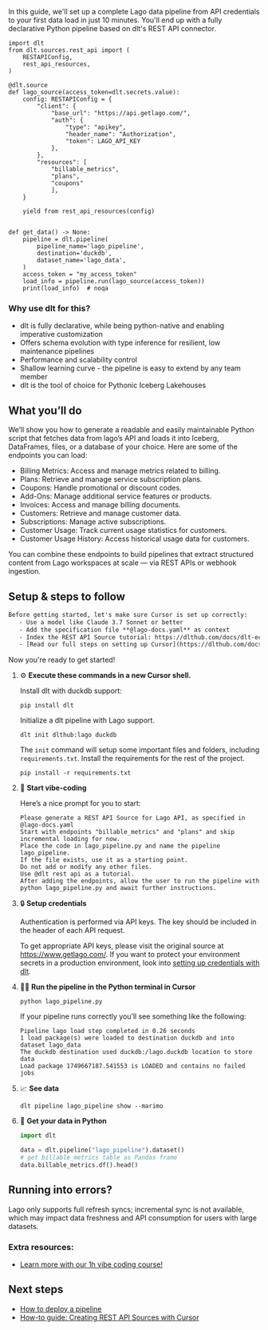 In this guide, we'll set up a complete Lago data pipeline from API credentials to your first data load in just 10 minutes. You'll end up with a fully declarative Python pipeline based on dlt's REST API connector.

```python-outcome
import dlt
from dlt.sources.rest_api import (
    RESTAPIConfig,
    rest_api_resources,
)

@dlt.source
def lago_source(access_token=dlt.secrets.value):
    config: RESTAPIConfig = {
        "client": {
            "base_url": "https://api.getlago.com/",
            "auth": {
                "type": "apikey",
                "header_name": "Authorization",
                "token": LAGO_API_KEY
            },
        },
        "resources": [
            "billable_metrics",
            "plans",
            "coupons"
            ],
    }

    yield from rest_api_resources(config)


def get_data() -> None:
    pipeline = dlt.pipeline(
        pipeline_name='lago_pipeline',
        destination='duckdb',
        dataset_name='lago_data', 
    )
    access_token = "my_access_token"
    load_info = pipeline.run(lago_source(access_token))
    print(load_info)  # noqa
```

### Why use dlt for this?

- dlt is fully declarative, while being python-native and enabling imperative customization
- Offers schema evolution with type inference for resilient, low maintenance pipelines
- Performance and scalability control
- Shallow learning curve - the pipeline is easy to extend by any team member
- dlt is the tool of choice for Pythonic Iceberg Lakehouses

## What you’ll do

We’ll show you how to generate a readable and easily maintainable Python script that fetches data from lago’s API and loads it into Iceberg, DataFrames, files, or a database of your choice. Here are some of the endpoints you can load:

- Billing Metrics: Access and manage metrics related to billing. 
- Plans: Retrieve and manage service subscription plans. 
- Coupons: Handle promotional or discount codes. 
- Add-Ons: Manage additional service features or products. 
- Invoices: Access and manage billing documents. 
- Customers: Retrieve and manage customer data. 
- Subscriptions: Manage active subscriptions. 
- Customer Usage: Track current usage statistics for customers. 
- Customer Usage History: Access historical usage data for customers.

You can combine these endpoints to build pipelines that extract structured content from Lago workspaces at scale — via REST APIs or webhook ingestion.

## Setup & steps to follow

```default
Before getting started, let's make sure Cursor is set up correctly:
   - Use a model like Claude 3.7 Sonnet or better
   - Add the specification file **@lago-docs.yaml** as context
   - Index the REST API Source tutorial: https://dlthub.com/docs/dlt-ecosystem/verified-sources/rest_api/ and add it to context as **@dlt rest api**
   - [Read our full steps on setting up Cursor](https://dlthub.com/docs/dlt-ecosystem/llm-tooling/cursor-restapi#23-configuring-cursor-with-documentation)
```

Now you're ready to get started! 

1. ⚙️ **Execute these commands in a new Cursor shell.**
    
    Install dlt with duckdb support:
    ```shell
    pip install dlt
    ```

    Initialize a dlt pipeline with Lago support.
    ```shell
    dlt init dlthub:lago duckdb
    ```

    The `init` command will setup some important files and folders, including `requirements.txt`. Install the requirements for the rest of the project.
    ```shell
    pip install -r requirements.txt
    ```
    
2. 🤠 **Start vibe-coding**
    
    Here’s a nice prompt for you to start: 
    
    ```prompt
    Please generate a REST API Source for Lago API, as specified in @lago-docs.yaml 
    Start with endpoints "billable_metrics" and "plans" and skip incremental loading for now. 
    Place the code in lago_pipeline.py and name the pipeline lago_pipeline. 
    If the file exists, use it as a starting point. 
    Do not add or modify any other files. 
    Use @dlt rest api as a tutorial. 
    After adding the endpoints, allow the user to run the pipeline with python lago_pipeline.py and await further instructions.
    ```

    
3. 🔒 **Setup credentials** 
    
    Authentication is performed via API keys. The key should be included in the header of each API request.
    
    To get appropriate API keys, please visit the original source at https://www.getlago.com/.
    If you want to protect your environment secrets in a production environment, look into [setting up credentials with dlt](https://dlthub.com/docs/walkthroughs/add_credentials).
    
4. 🏃‍♀️ **Run the pipeline in the Python terminal in Cursor**
    
    ```shell
    python lago_pipeline.py
    ```
    
    If your pipeline runs correctly you’ll see something like the following:
    
    ```shell
    Pipeline lago load step completed in 0.26 seconds
    1 load package(s) were loaded to destination duckdb and into dataset lago_data
    The duckdb destination used duckdb:/lago.duckdb location to store data
    Load package 1749667187.541553 is LOADED and contains no failed jobs
    ```
    
5. 📈 **See data**
    
    ```shell
    dlt pipeline lago_pipeline show --marimo
    ```
    
6. 🐍 **Get your data in Python**
    
    ```python
    import dlt

   data = dlt.pipeline("lago_pipeline").dataset()
   # get billable_metrics table as Pandas frame
   data.billable_metrics.df().head()
    ```

## Running into errors?

Lago only supports full refresh syncs; incremental sync is not available, which may impact data freshness and API consumption for users with large datasets.

### Extra resources:

- [Learn more with our 1h vibe coding course!](https://www.youtube.com/watch?v=GGid70rnJuM)

## Next steps

- [How to deploy a pipeline](https://dlthub.com/docs/walkthroughs/deploy-a-pipeline)
- [How-to guide: Creating REST API Sources with Cursor](https://dlthub.com/docs/dlt-ecosystem/llm-tooling/cursor-restapi)